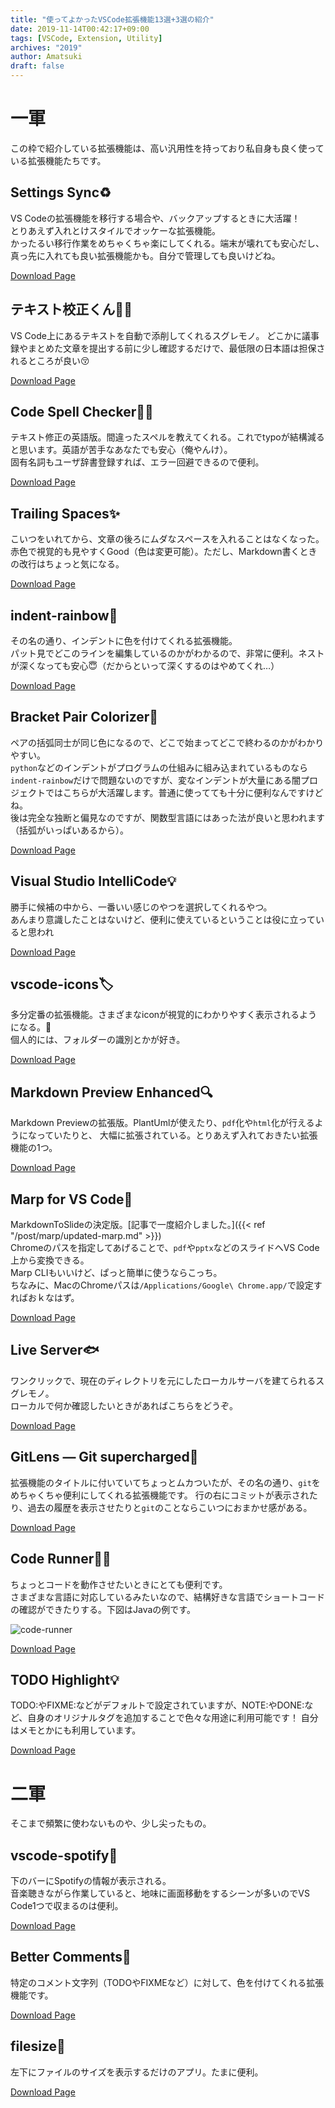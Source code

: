 ```yaml
---
title: "使ってよかったVSCode拡張機能13選+3選の紹介"
date: 2019-11-14T00:42:17+09:00
tags: [VSCode, Extension, Utility]
archives: "2019"
author: Amatsuki
draft: false
---
```

# 一軍
この枠で紹介している拡張機能は、高い汎用性を持っており私自身も良く使っている拡張機能たちです。

## Settings Sync♻️
VS Codeの拡張機能を移行する場合や、バックアップするときに大活躍！  
とりあえず入れとけスタイルでオッケーな拡張機能。  
かったるい移行作業をめちゃくちゃ楽にしてくれる。端末が壊れても安心だし、真っ先に入れても良い拡張機能かも。自分で管理しても良いけどね。

[Download Page](https://marketplace.visualstudio.com/items?itemName=Shan.code-settings-sync)

## テキスト校正くん👨‍🎓
VS Code上にあるテキストを自動で添削してくれるスグレモノ。
どこかに議事録やまとめた文章を提出する前に少し確認するだけで、最低限の日本語は担保されるところが良い😚

[Download Page](https://marketplace.visualstudio.com/items?itemName=ICS.japanese-proofreading)

## Code Spell Checker👨‍🏫
テキスト修正の英語版。間違ったスペルを教えてくれる。これでtypoが結構減ると思います。英語が苦手なあなたでも安心（俺やんけ）。  
固有名詞もユーザ辞書登録すれば、エラー回避できるので便利。

[Download Page](https://marketplace.visualstudio.com/items?itemName=streetsidesoftware.code-spell-checker)

## Trailing Spaces✨
こいつをいれてから、文章の後ろにムダなスペースを入れることはなくなった。
赤色で視覚的も見やすくGood（色は変更可能）。ただし、Markdown書くときの改行はちょっと気になる。

[Download Page](https://marketplace.visualstudio.com/items?itemName=shardulm94.trailing-spaces)

## indent-rainbow🌈
その名の通り、インデントに色を付けてくれる拡張機能。  
パット見でどこのラインを編集しているのかがわかるので、非常に便利。ネストが深くなっても安心😇（だからといって深くするのはやめてくれ…）

[Download Page](https://marketplace.visualstudio.com/items?itemName=oderwat.indent-rainbow)

## Bracket Pair Colorizer🌈
ペアの括弧同士が同じ色になるので、どこで始まってどこで終わるのかがわかりやすい。  
`python`などのインデントがプログラムの仕組みに組み込まれているものなら`indent-rainbow`だけで問題ないのですが、変なインデントが大量にある闇プロジェクトではこちらが大活躍します。普通に使ってても十分に便利なんですけどね。  
後は完全な独断と偏見なのですが、関数型言語にはあった法が良いと思われます（括弧がいっぱいあるから）。

[Download Page](https://marketplace.visualstudio.com/items?itemName=formulahendry.code-runner)

## Visual Studio IntelliCode💡
勝手に候補の中から、一番いい感じのやつを選択してくれるやつ。  
あんまり意識したことはないけど、便利に使えているということは役に立っていると思われ

[Download Page](https://marketplace.visualstudio.com/items?itemName=VisualStudioExptTeam.vscodeintellicode)

## vscode-icons🏷
多分定番の拡張機能。さまざまなiconが視覚的にわかりやすく表示されるようになる。  
個人的には、フォルダーの識別とかが好き。

[Download Page](https://marketplace.visualstudio.com/items?itemName=vscode-icons-team.vscode-icons)

## Markdown Preview Enhanced🔍
Markdown Previewの拡張版。PlantUmlが使えたり、`pdf`化や`html`化が行えるようになっていたりと、
大幅に拡張されている。とりあえず入れておきたい拡張機能の1つ。

[Download Page](https://marketplace.visualstudio.com/items?itemName=shd101wyy.markdown-preview-enhanced)

## Marp for VS Code🎨
MarkdownToSlideの決定版。[記事で一度紹介しました。]({{< ref "/post/marp/updated-marp.md" >}})  
Chromeのパスを指定してあげることで、`pdf`や`pptx`などのスライドへVS Code上から変換できる。  
Marp CLIもいいけど、ぱっと簡単に使うならこっち。  
ちなみに、MacのChromeパスは`/Applications/Google\ Chrome.app/`で設定すればおｋなはず。

[Download Page](https://marketplace.visualstudio.com/items?itemName=marp-team.marp-vscode)

## Live Server🐟
ワンクリックで、現在のディレクトリを元にしたローカルサーバを建てられるスグレモノ。  
ローカルで何か確認したいときがあればこちらをどうぞ。

[Download Page](https://marketplace.visualstudio.com/items?itemName=ritwickdey.LiveServer)

## GitLens — Git supercharged🥽
拡張機能のタイトルに付いていてちょっとムカついたが、その名の通り、`git`をめちゃくちゃ便利にしてくれる拡張機能です。
行の右にコミットが表示されたり、過去の履歴を表示させたりと`git`のことならこいつにおまかせ感がある。

[Download Page](https://marketplace.visualstudio.com/items?itemName=eamodio.gitlens)

## Code Runner🏃‍♂️
ちょっとコードを動作させたいときにとても便利です。  
さまざまな言語に対応しているみたいなので、結構好きな言語でショートコードの確認ができたりする。下図はJavaの例です。

![code-runner](/resources/vscode/good-extentions/code-runner.png)

[Download Page](https://marketplace.visualstudio.com/items?itemName=formulahendry.code-runner)

## TODO Highlight💡
TODO:やFIXME:などがデフォルトで設定されていますが、NOTE:やDONE:など、自身のオリジナルタグを追加することで色々な用途に利用可能です！
自分はメモとかにも利用しています。

[Download Page](https://marketplace.visualstudio.com/items?itemName=wayou.vscode-todo-highlight)


# 二軍
そこまで頻繁に使わないものや、少し尖ったもの。

## vscode-spotify🎵
下のバーにSpotifyの情報が表示される。  
音楽聴きながら作業していると、地味に画面移動をするシーンが多いのでVS Code1つで収まるのは便利。

[Download Page](https://marketplace.visualstudio.com/items?itemName=shyykoserhiy.vscode-spotify)

## Better Comments📝
特定のコメント文字列（TODOやFIXMEなど）に対して、色を付けてくれる拡張機能です。

[Download Page](https://marketplace.visualstudio.com/items?itemName=aaron-bond.better-comments)

## filesize📁
左下にファイルのサイズを表示するだけのアプリ。たまに便利。

[Download Page](https://marketplace.visualstudio.com/items?itemName=mkxml.vscode-filesize)
